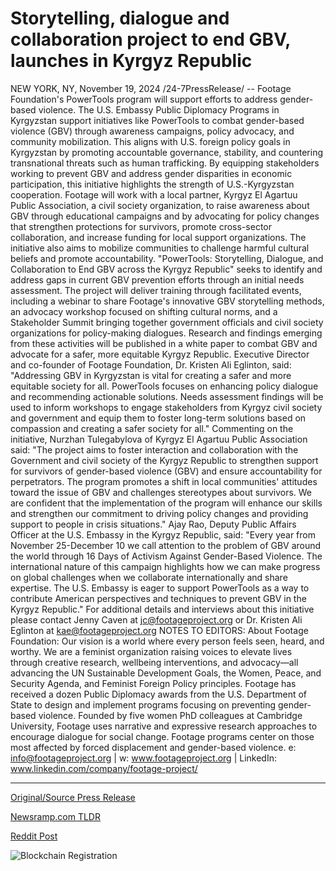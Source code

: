 # Storytelling, dialogue and collaboration project to end GBV, launches in Kyrgyz Republic

NEW YORK, NY, November 19, 2024 /24-7PressRelease/ -- Footage Foundation's PowerTools program will support efforts to address gender-based violence.   The U.S. Embassy Public Diplomacy Programs in Kyrgyzstan support initiatives like PowerTools to combat gender-based violence (GBV) through awareness campaigns, policy advocacy, and community mobilization. This aligns with U.S. foreign policy goals in Kyrgyzstan by promoting accountable governance, stability, and countering transnational threats such as human trafficking. By equipping stakeholders working to prevent GBV and address gender disparities in economic participation, this initiative highlights the strength of U.S.-Kyrgyzstan cooperation.  Footage will work with a local partner, Kyrgyz El Agartuu Public Association, a civil society organization, to raise awareness about GBV through educational campaigns and by advocating for policy changes that strengthen protections for survivors, promote cross-sector collaboration, and increase funding for local support organizations. The initiative also aims to mobilize communities to challenge harmful cultural beliefs and promote accountability.  "PowerTools: Storytelling, Dialogue, and Collaboration to End GBV across the Kyrgyz Republic" seeks to identify and address gaps in current GBV prevention efforts through an initial needs assessment. The project will deliver training through facilitated events, including a webinar to share Footage's innovative GBV storytelling methods, an advocacy workshop focused on shifting cultural norms, and a Stakeholder Summit bringing together government officials and civil society organizations for policy-making dialogues. Research and findings emerging from these activities will be published in a white paper to combat GBV and advocate for a safer, more equitable Kyrgyz Republic.  Executive Director and co-founder of Footage Foundation, Dr. Kristen Ali Eglinton, said: "Addressing GBV in Kyrgyzstan is vital for creating a safer and more equitable society for all. PowerTools focuses on enhancing policy dialogue and recommending actionable solutions. Needs assessment findings will be used to inform workshops to engage stakeholders from Kyrgyz civil society and government and equip them to foster long-term solutions based on compassion and creating a safer society for all."  Commenting on the initiative, Nurzhan Tulegabylova of Kyrgyz El Agartuu Public Association said: "The project aims to foster interaction and collaboration with the Government and civil society of the Kyrgyz Republic to strengthen support for survivors of gender-based violence (GBV) and ensure accountability for perpetrators. The program promotes a shift in local communities' attitudes toward the issue of GBV and challenges stereotypes about survivors. We are confident that the implementation of the program will enhance our skills and strengthen our commitment to driving policy changes and providing support to people in crisis situations."  Ajay Rao, Deputy Public Affairs Officer at the U.S. Embassy in the Kyrgyz Republic, said: "Every year from November 25-December 10 we call attention to the problem of GBV around the world through 16 Days of Activism Against Gender-Based Violence. The international nature of this campaign highlights how we can make progress on global challenges when we collaborate internationally and share expertise. The U.S. Embassy is eager to support PowerTools as a way to contribute American perspectives and techniques to prevent GBV in the Kyrgyz Republic."  For additional details and interviews about this initiative please contact Jenny Caven at jc@footageproject.org or Dr. Kristen Ali Eglinton at kae@footageproject.org  NOTES TO EDITORS: About Footage Foundation: Our vision is a world where every person feels seen, heard, and worthy. We are a feminist organization raising voices to elevate lives through creative research, wellbeing interventions, and advocacy—all advancing the UN Sustainable Development Goals, the Women, Peace, and Security Agenda, and Feminist Foreign Policy principles. Footage has received a dozen Public Diplomacy awards from the U.S. Department of State to design and implement programs focusing on preventing gender-based violence. Founded by five women PhD colleagues at Cambridge University, Footage uses narrative and expressive research approaches to encourage dialogue for social change. Footage programs center on those most affected by forced displacement and gender-based violence.   e: info@footageproject.org | w: www.footageproject.org | LinkedIn: www.linkedin.com/company/footage-project/ 

---

[Original/Source Press Release](https://www.24-7pressrelease.com/press-release/516315/storytelling-dialogue-and-collaboration-project-to-end-gbv-launches-in-kyrgyz-republic)
                    

[Newsramp.com TLDR](https://newsramp.com/curated-news/u-s-embassy-and-footage-foundation-launch-program-to-combat-gender-based-violence-in-kyrgyzstan/e25fa3dec27ac28ed388794f95f4bd40) 

 



[Reddit Post](https://www.reddit.com/r/newsramp/comments/1gusfzm/us_embassy_and_footage_foundation_launch_program/) 



![Blockchain Registration](https://cdn.newsramp.app/24-7PressRelease/qrcode/2411/19/riceymsw.webp)